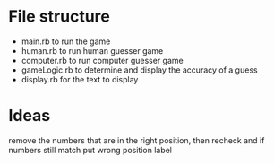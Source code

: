 # File structure

- main.rb to run the game
- human.rb to run human guesser game
- computer.rb to run computer guesser game
- gameLogic.rb to determine and display the accuracy of a guess
- display.rb for the text to display

# Ideas
remove the numbers that are in the right position, then recheck and if numbers still match put wrong position label